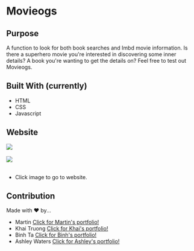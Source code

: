 # Movieogs

## Purpose
A function to look for both book searches and Imbd movie information. Is there a superhero movie you're interested in discovering some inner details? A book you're wanting to get the details on? Feel free to test out Movieogs.

## Built With (currently)
* HTML
* CSS
* Javascript

## Website
<a href="https://devnah4.github.io/Movieogs/"><img src="https://i.imgur.com/55RH9yw.jpg"></a>
<br>
<br>
<a href="https://devnah4.github.io/Movieogs/"><img src="https://i.imgur.com/bsnOb1z.jpg"></a>
<br>
<br>
* Click image to go to website.

## Contribution
Made with ♥ by...

* Martin 
<a href="https://github.com/Devnah4/Portfolio">Click for Martin's portfolio!</a>
* Khai Truong
<a href="https://teatyped.github.io/Portfolio/">Click for Khai's portfolio!</a>
* Binh Ta
<a href="https://user-images.githubusercontent.com/99286749/156958609-c221f72e-35f0-454b-a9b3-2dc34f4bbd67.png">Click for Binh's portfolio!</a>
* Ashley Waters
 <a href="https://aishels.github.io/potential-enigma/">Click for Ashley's portfolio!</a>
